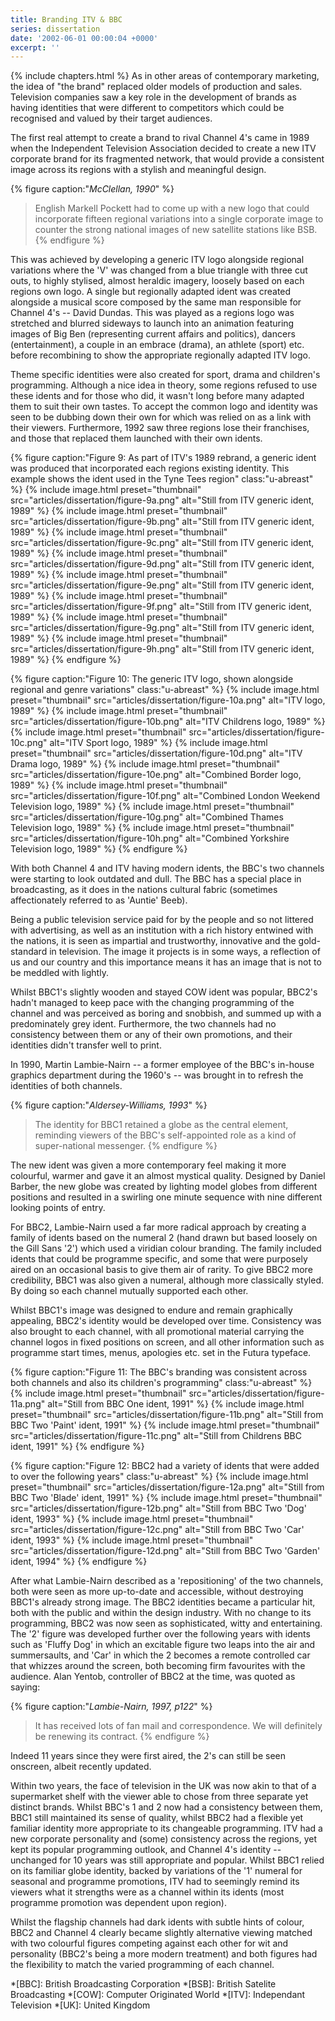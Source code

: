 ```yaml
---
title: Branding ITV & BBC
series: dissertation
date: '2002-06-01 00:00:04 +0000'
excerpt: ''
---
```

{% include chapters.html %} As in other areas of contemporary marketing, the idea of "the brand" replaced older models of production and sales. Television companies saw a key role in the development of brands as having identities that were different to competitors which could be recognised and valued by their target audiences.

The first real attempt to create a brand to rival Channel 4's came in 1989 when the Independent Television Association decided to create a new ITV corporate brand for its fragmented network, that would provide a consistent image across its regions with a stylish and meaningful design.

{% figure caption:"<cite>McClellan, 1990</cite>" %}
> English Markell Pockett had to come up with a new logo that could incorporate fifteen regional variations into a single corporate image to counter the strong national images of new satellite stations like BSB.
{% endfigure %}

This was achieved by developing a generic ITV logo alongside regional variations where the 'V' was changed from a blue triangle with three cut outs, to highly stylised, almost heraldic imagery, loosely based on each regions own logo. A single but regionally adapted ident was created alongside a musical score composed by the same man responsible for Channel 4's -- David Dundas. This was played as a regions logo was stretched and blurred sideways to launch into an animation featuring images of Big Ben (representing current affairs and politics), dancers (entertainment), a couple in an embrace (drama), an athlete (sport) etc. before recombining to show the appropriate regionally adapted ITV logo.

Theme specific identities were also created for sport, drama and children's programming. Although a nice idea in theory, some regions refused to use these idents and for those who did, it wasn't long before many adapted them to suit their own tastes. To accept the common logo and identity was seen to be dubbing down their own for which was relied on as a link with their viewers. Furthermore, 1992 saw three regions lose their franchises, and those that replaced them launched with their own idents.

{% figure caption:"Figure 9: As part of ITV's 1989 rebrand, a generic ident was produced that incorporated each regions existing identity. This example shows the ident used in the Tyne Tees region" class:"u-abreast" %}
{% include image.html preset="thumbnail" src="articles/dissertation/figure-9a.png" alt="Still from ITV generic ident, 1989" %}
{% include image.html preset="thumbnail" src="articles/dissertation/figure-9b.png" alt="Still from ITV generic ident, 1989" %}
{% include image.html preset="thumbnail" src="articles/dissertation/figure-9c.png" alt="Still from ITV generic ident, 1989" %}
{% include image.html preset="thumbnail" src="articles/dissertation/figure-9d.png" alt="Still from ITV generic ident, 1989" %}
{% include image.html preset="thumbnail" src="articles/dissertation/figure-9e.png" alt="Still from ITV generic ident, 1989" %}
{% include image.html preset="thumbnail" src="articles/dissertation/figure-9f.png" alt="Still from ITV generic ident, 1989" %}
{% include image.html preset="thumbnail" src="articles/dissertation/figure-9g.png" alt="Still from ITV generic ident, 1989" %}
{% include image.html preset="thumbnail" src="articles/dissertation/figure-9h.png" alt="Still from ITV generic ident, 1989" %}
{% endfigure %}

{% figure caption:"Figure 10: The generic ITV logo, shown alongside regional and genre variations" class:"u-abreast" %}
{% include image.html preset="thumbnail" src="articles/dissertation/figure-10a.png" alt="ITV logo, 1989" %}
{% include image.html preset="thumbnail" src="articles/dissertation/figure-10b.png" alt="ITV Childrens logo, 1989" %}
{% include image.html preset="thumbnail" src="articles/dissertation/figure-10c.png" alt="ITV Sport logo, 1989" %}
{% include image.html preset="thumbnail" src="articles/dissertation/figure-10d.png" alt="ITV Drama logo, 1989" %}
{% include image.html preset="thumbnail" src="articles/dissertation/figure-10e.png" alt="Combined Border logo, 1989" %}
{% include image.html preset="thumbnail" src="articles/dissertation/figure-10f.png" alt="Combined London Weekend Television logo, 1989" %}
{% include image.html preset="thumbnail" src="articles/dissertation/figure-10g.png" alt="Combined Thames Television logo, 1989" %}
{% include image.html preset="thumbnail" src="articles/dissertation/figure-10h.png" alt="Combined Yorkshire Television logo, 1989" %}
{% endfigure %}

With both Channel 4 and ITV having modern idents, the BBC's two channels were starting to look outdated and dull. The BBC has a special place in broadcasting, as it does in the nations cultural fabric (sometimes affectionately referred to as 'Auntie' Beeb).

Being a public television service paid for by the people and so not littered with advertising, as well as an institution with a rich history entwined with the nations, it is seen as impartial and trustworthy, innovative and the gold-standard in television. The image it projects is in some ways, a reflection of us and our country and this importance means it has an image that is not to be meddled with lightly.

Whilst BBC1's slightly wooden and stayed COW ident was popular, BBC2's hadn't managed to keep pace with the changing programming of the channel and was perceived as boring and snobbish, and summed up with a predominately grey ident. Furthermore, the two channels had no consistency between them or any of their own promotions, and their identities didn't transfer well to print.

In 1990, Martin Lambie-Nairn -- a former employee of the BBC's in-house graphics department during the 1960's -- was brought in to refresh the identities of both channels.

{% figure caption:"<cite>Aldersey-Williams, 1993</cite>" %}
> The identity for BBC1 retained a globe as the central element, reminding viewers of the BBC's self-appointed role as a kind of super-national messenger.
{% endfigure %}

The new ident was given a more contemporary feel making it more colourful, warmer and gave it an almost mystical quality. Designed by Daniel Barber, the new globe was created by lighting model globes from different positions and resulted in a swirling one minute sequence with nine different looking points of entry.

For BBC2, Lambie-Nairn used a far more radical approach by creating a family of idents based on the numeral 2 (hand drawn but based loosely on the Gill Sans '2') which used a viridian colour branding. The family included idents that could be programme specific, and some that were purposely aired on an occasional basis to give them air of rarity. To give BBC2 more credibility, BBC1 was also given a numeral, although more classically styled. By doing so each channel mutually supported each other.

Whilst BBC1's image was designed to endure and remain graphically appealing, BBC2's identity would be developed over time. Consistency was also brought to each channel, with all promotional material carrying the channel logos in fixed positions on screen, and all other information such as programme start times, menus, apologies etc. set in the Futura typeface.

{% figure caption:"Figure 11: The BBC's branding was consistent across both channels and also its children's programming" class:"u-abreast" %}
{% include image.html preset="thumbnail" src="articles/dissertation/figure-11a.png" alt="Still from BBC One ident, 1991" %}
{% include image.html preset="thumbnail" src="articles/dissertation/figure-11b.png" alt="Still from BBC Two 'Paint' ident, 1991" %}
{% include image.html preset="thumbnail" src="articles/dissertation/figure-11c.png" alt="Still from Childrens BBC ident, 1991" %}
{% endfigure %}

{% figure caption:"Figure 12: BBC2 had a variety of idents that were added to over the following years" class:"u-abreast" %}
{% include image.html preset="thumbnail" src="articles/dissertation/figure-12a.png" alt="Still from BBC Two 'Blade' ident, 1991" %}
{% include image.html preset="thumbnail" src="articles/dissertation/figure-12b.png" alt="Still from BBC Two 'Dog' ident, 1993" %}
{% include image.html preset="thumbnail" src="articles/dissertation/figure-12c.png" alt="Still from BBC Two 'Car' ident, 1993" %}
{% include image.html preset="thumbnail" src="articles/dissertation/figure-12d.png" alt="Still from BBC Two 'Garden' ident, 1994" %}
{% endfigure %}

After what Lambie-Nairn described as a 'repositioning' of the two channels, both were seen as more up-to-date and accessible, without destroying BBC1's already strong image. The BBC2 identities became a particular hit, both with the public and within the design industry. With no change to its programming, BBC2 was now seen as sophisticated, witty and entertaining. The '2' figure was developed further over the following years with idents such as 'Fluffy Dog' in which an excitable figure two leaps into the air and summersaults, and 'Car' in which the 2 becomes a remote controlled car that whizzes around the screen, both becoming firm favourites with the audience. Alan Yentob, controller of BBC2 at the time, was quoted as saying:

{% figure caption:"<cite>Lambie-Nairn, 1997, p122</cite>" %}
> It has received lots of fan mail and correspondence. We will definitely be renewing its contract.
{% endfigure %}

Indeed 11 years since they were first aired, the 2's can still be seen onscreen, albeit recently updated.

Within two years, the face of television in the UK was now akin to that of a supermarket shelf with the viewer able to chose from three separate yet distinct brands. Whilst BBC's 1 and 2 now had a consistency between them, BBC1 still maintained its sense of quality, whilst BBC2 had a flexible yet familiar identity more appropriate to its changeable programming. ITV had a new corporate personality and (some) consistency across the regions, yet kept its popular programming outlook, and Channel 4's identity -- unchanged for 10 years was still appropriate and popular. Whilst BBC1 relied on its familiar globe identity, backed by variations of the '1' numeral for seasonal and programme promotions, ITV had to seemingly remind its viewers what it strengths were as a channel within its idents (most programme promotion was dependent upon region).

Whilst the flagship channels had dark idents with subtle hints of colour, BBC2 and Channel 4 clearly became slightly alternative viewing matched with two colourful figures competing against each other for wit and personality (BBC2's being a more modern treatment) and both figures had the flexibility to match the varied programming of each channel.

*[BBC]: British Broadcasting Corporation
*[BSB]: British Satelite Broadcasting
*[COW]: Computer Originated World
*[ITV]: Independant Television
*[UK]: United Kingdom
